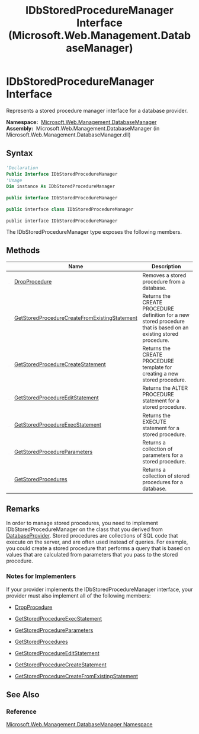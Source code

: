 ﻿---
title: IDbStoredProcedureManager Interface (Microsoft.Web.Management.DatabaseManager)
TOCTitle: IDbStoredProcedureManager Interface
ms:assetid: T:Microsoft.Web.Management.DatabaseManager.IDbStoredProcedureManager
ms:mtpsurl: https://msdn.microsoft.com/en-us/library/microsoft.web.management.databasemanager.idbstoredproceduremanager(v=VS.90)
ms:contentKeyID: 20476431
ms.date: 05/02/2012
mtps_version: v=VS.90
f1_keywords:
- Microsoft.Web.Management.DatabaseManager.IDbStoredProcedureManager
dev_langs:
- csharp
- jscript
- vb
- cpp
api_location:
- Microsoft.Web.Management.DatabaseManager.dll
api_name:
- Microsoft.Web.Management.DatabaseManager.IDbStoredProcedureManager
api_type:
- Managed
topic_type:
- apiref
- kbSyntax
product_family_name: VS
ROBOTS: INDEX,FOLLOW
---

# IDbStoredProcedureManager Interface

Represents a stored procedure manager interface for a database provider.

**Namespace:**  [Microsoft.Web.Management.DatabaseManager](microsoft-web-management-databasemanager-namespace.md)  
**Assembly:**  Microsoft.Web.Management.DatabaseManager (in Microsoft.Web.Management.DatabaseManager.dll)

## Syntax

```vb
'Declaration
Public Interface IDbStoredProcedureManager
'Usage
Dim instance As IDbStoredProcedureManager
```

```csharp
public interface IDbStoredProcedureManager
```

```cpp
public interface class IDbStoredProcedureManager
```

```jscript
public interface IDbStoredProcedureManager
```

The IDbStoredProcedureManager type exposes the following members.

## Methods

||Name|Description|
|--- |--- |--- |
|![Public method](images/Dd566041.pubmethod(en-us,VS.90).gif "Public method")|[DropProcedure](idbstoredproceduremanager-dropprocedure-method-microsoft-web-management-databasemanager.md)|Removes a stored procedure from a database.|
|![Public method](images/Dd566041.pubmethod(en-us,VS.90).gif "Public method")|[GetStoredProcedureCreateFromExistingStatement](idbstoredproceduremanager-getstoredprocedurecreatefromexistingstatement-method-microsoft-web-management-databasemanager.md)|Returns the CREATE PROCEDURE definition for a new stored procedure that is based on an existing stored procedure.|
|![Public method](images/Dd566041.pubmethod(en-us,VS.90).gif "Public method")|[GetStoredProcedureCreateStatement](idbstoredproceduremanager-getstoredprocedurecreatestatement-method-microsoft-web-management-databasemanager.md)|Returns the CREATE PROCEDURE template for creating a new stored procedure.|
|![Public method](images/Dd566041.pubmethod(en-us,VS.90).gif "Public method")|[GetStoredProcedureEditStatement](idbstoredproceduremanager-getstoredprocedureeditstatement-method-microsoft-web-management-databasemanager.md)|Returns the ALTER PROCEDURE statement for a stored procedure.|
|![Public method](images/Dd566041.pubmethod(en-us,VS.90).gif "Public method")|[GetStoredProcedureExecStatement](idbstoredproceduremanager-getstoredprocedureexecstatement-method-microsoft-web-management-databasemanager.md)|Returns the EXECUTE statement for a stored procedure.|
|![Public method](images/Dd566041.pubmethod(en-us,VS.90).gif "Public method")|[GetStoredProcedureParameters](idbstoredproceduremanager-getstoredprocedureparameters-method-microsoft-web-management-databasemanager.md)|Returns a collection of parameters for a stored procedure.|
|![Public method](images/Dd566041.pubmethod(en-us,VS.90).gif "Public method")|[GetStoredProcedures](idbstoredproceduremanager-getstoredprocedures-method-microsoft-web-management-databasemanager.md)|Returns a collection of stored procedures for a database.|

## Remarks

In order to manage stored procedures, you need to implement IDbStoredProcedureManager on the class that you derived from [DatabaseProvider](databaseprovider-class-microsoft-web-management-databasemanager.md). Stored procedures are collections of SQL code that execute on the server, and are often used instead of queries. For example, you could create a stored procedure that performs a query that is based on values that are calculated from parameters that you pass to the stored procedure.

### 

### Notes for Implementers

If your provider implements the IDbStoredProcedureManager interface, your provider must also implement all of the following members:

  - [DropProcedure](idbstoredproceduremanager-dropprocedure-method-microsoft-web-management-databasemanager.md)

  - [GetStoredProcedureExecStatement](idbstoredproceduremanager-getstoredprocedureexecstatement-method-microsoft-web-management-databasemanager.md)

  - [GetStoredProcedureParameters](idbstoredproceduremanager-getstoredprocedureparameters-method-microsoft-web-management-databasemanager.md)

  - [GetStoredProcedures](idbstoredproceduremanager-getstoredprocedures-method-microsoft-web-management-databasemanager.md)

  - [GetStoredProcedureEditStatement](idbstoredproceduremanager-getstoredprocedureeditstatement-method-microsoft-web-management-databasemanager.md)

  - [GetStoredProcedureCreateStatement](idbstoredproceduremanager-getstoredprocedurecreatestatement-method-microsoft-web-management-databasemanager.md)

  - [GetStoredProcedureCreateFromExistingStatement](idbstoredproceduremanager-getstoredprocedurecreatefromexistingstatement-method-microsoft-web-management-databasemanager.md)

## See Also

### Reference

[Microsoft.Web.Management.DatabaseManager Namespace](microsoft-web-management-databasemanager-namespace.md)

